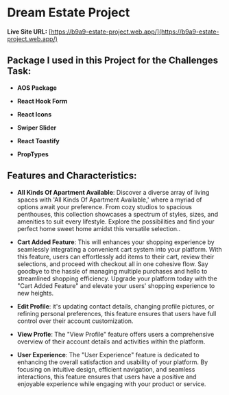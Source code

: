 # Dream Estate Project

**Live Site URL:** [https://b9a9-estate-project.web.app/](https://b9a9-estate-project.web.app/)


## Package I used in this Project for the Challenges Task:

- **AOS Package**

- **React Hook Form**

- **React Icons**

- **Swiper Slider**

- **React Toastify**

- **PropTypes**


## Features and Characteristics:

- **All Kinds Of Apartment Available**: Discover a diverse array of living spaces with 'All Kinds Of Apartment Available,' where a myriad of options await your preference. From cozy studios to spacious penthouses, this collection showcases a spectrum of styles, sizes, and amenities to suit every lifestyle. Explore the possibilities and find your perfect home sweet home amidst this versatile selection..

- **Cart Added Feature**: This will enhances your shopping experience by seamlessly integrating a convenient cart system into your platform. With this feature, users can effortlessly add items to their cart, review their selections, and proceed with checkout all in one cohesive flow. Say goodbye to the hassle of managing multiple purchases and hello to streamlined shopping efficiency. Upgrade your platform today with the "Cart Added Feature" and elevate your users' shopping experience to new heights.

- **Edit Profile**: it's updating contact details, changing profile pictures, or refining personal preferences, this feature ensures that users have full control over their account customization.

- **View Profle**: The "View Profile" feature offers users a comprehensive overview of their account details and activities within the platform. 

- **User Experience**: The "User Experience" feature is dedicated to enhancing the overall satisfaction and usability of your platform. By focusing on intuitive design, efficient navigation, and seamless interactions, this feature ensures that users have a positive and enjoyable experience while engaging with your product or service. 

